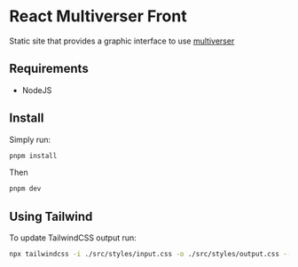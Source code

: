 # React Multiverser Front

Static site that provides a graphic interface to use [multiverser](https://github.com/jow-assuncao/multiverser-lib)

## Requirements

- NodeJS

## Install

Simply run:

```bash
pnpm install
```

Then

```bash
pnpm dev
```

## Using Tailwind

To update TailwindCSS output run:

```bash
npx tailwindcss -i ./src/styles/input.css -o ./src/styles/output.css --watch
```
